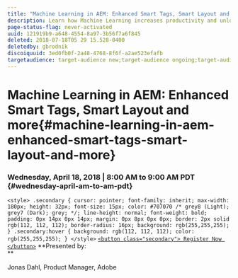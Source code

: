 ```yaml
---
title: "Machine Learning in AEM: Enhanced Smart Tags, Smart Layout and more"
description: Learn how Machine Learning increases productivity and unlocks new use cases in AEM 6.4
page-status-flag: never-activated
uuid: 121919b9-a648-4554-8a97-3b56f7a6f845
deleted: 2018-07-18T05 29 15.528-0400
deletedby: gbrodnik
discoiquuid: 3ed0fb0f-2a48-4768-8f6f-a2ae523efafb
targetaudience: target-audience new;target-audience ongoing;target-audience upgrader
---
```


# Machine Learning in AEM: Enhanced Smart Tags, Smart Layout and more{#machine-learning-in-aem-enhanced-smart-tags-smart-layout-and-more}

### Wednesday, April 18, 2018 | 8:00 AM to 9:00 AM PDT {#wednesday-april-am-to-am-pdt}

`<style> .secondary { cursor: pointer; font-family: inherit; max-width: 180px; height: 32px; font-size: 15px; color: #707070 /* grey8 (Light); grey7 (Dark); grey; */; line-height: normal; font-weight: bold; padding: 0px 14px 0px 14px; margin: 0px 8px 0px 0px; border: 2px solid rgb(112, 112, 112); border-radius: 16px; background: rgb(255,255,255); } .secondary:hover { background: rgb(112, 112, 112); color: rgb(255,255,255); } </style>` [ `<button class="secondary"> Register Now </button>`](https://www.meetup.com/AEM-Technologist-Group/events/249673995/) **Presented by:   
**

Jonas Dahl, Product Manager, Adobe


